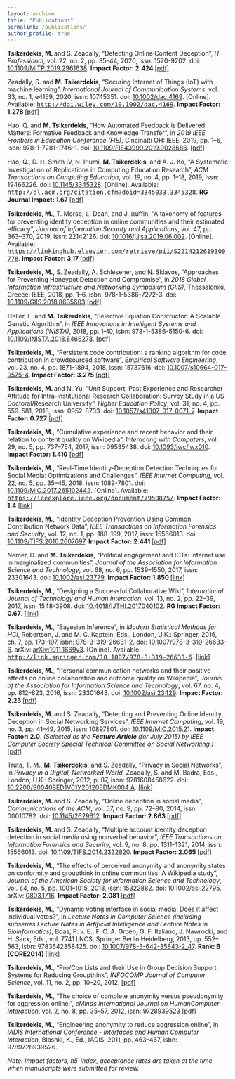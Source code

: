 ```yaml
---
layout: archive
title: "Publications"
permalink: /publications/
author_profile: true
---
```


<style>
	.ec-lmcsc-10x-x-144{font-size:144%;}
	.ec-lmbx-10{ font-weight: bold;}
	.ec-lmcsc-10x-x-90{font-size:90%;}
	.ec-lmtt-10{ font-family: monospace;}
	.ec-lmri-10{ font-style:italic;}
	.ec-lmbxi-10{ font-style:italic; font-weight: bold;}
</style>

<p class="noindent">
	<span class="ec-lmbx-10">Tsikerdekis, M. </span>and S. Zeadally, “Detecting Online Content Deception”, <span class="ec-lmri-10">IT Professional</span>, vol. 22, no. 2, pp. 35–44, 2020, <span class="ec-lmcsc-10">issn</span>: 1520-9202. <span class="ec-lmcsc-10">doi</span>: <a href="https://doi.org/10.1109/MITP.2019.2961638">10.1109/MITP.2019.2961638</a>. <span class="ec-lmbx-10">Impact Factor: 2.424 </span><a href="https://michael.tsikerdekis.com/downloads/itproarticle2020.pdf">[pdf]</a> <!--l. 231--></p>

<p class="noindent">
	Zeadally, S. and <span class="ec-lmbx-10">M. Tsikerdekis</span>, “Securing Internet of Things (IoT) with machine learning”, <span class="ec-lmri-10">International Journal of Communication Systems</span>, vol. 33, no. 1, e4169, 2020, <span class="ec-lmcsc-10">issn</span>: 10745351. <span class="ec-lmcsc-10">doi</span>: <a href="https://doi.org/10.1002/dac.4169">10.1002/dac.4169</a>. [Online]. Available: <a class="url" href="http://doi.wiley.com/10.1002/dac.4169"><span class="ec-lmtt-10">http://doi.wiley.com/10.1002/dac.4169</span></a>. <span class="ec-lmbx-10">Impact Factor: 1.278 </span><a href="https://michael.tsikerdekis.com/downloads/IoT_Machine_Learning_Security%20%287%29.pdf">[pdf]</a> <!--l. 234--></p>

<p class="noindent">
	Hao, Q. and <span class="ec-lmbx-10">M. Tsikerdekis</span>, “How Automated Feedback is Delivered Matters: Formative Feedback and Knowledge Transfer”, in <span class="ec-lmri-10">2019 IEEE Frontiers in Education</span> <span class="ec-lmri-10">Conference (FIE)</span>, Cincinatti OH: IEEE, 2019, pp. 1–6, <span class="ec-lmcsc-10">isbn</span>: 978-1-7281-1746-1. <span class="ec-lmcsc-10">doi</span>: <a href="https://doi.org/10.1109/FIE43999.2019.9028686">10.1109/FIE43999.2019.9028686</a>. <a href="https://michael.tsikerdekis.com/downloads/FIE2019.pdf">[pdf]</a> <!--l. 237--></p>

<p class="noindent">
	Hao, Q., <span class="bbold-10">D. ℍ. Smith IV</span>, <span class="bbold-10">ℕ. Iriumi</span>, <span class="ec-lmbx-10">M. Tsikerdekis</span>, and A. J. Ko, “A Systematic Investigation of Replications in Computing Education Research”, <span class="ec-lmri-10">ACM Transactions on</span> <span class="ec-lmri-10">Computing Education</span>, vol. 19, no. 4, pp. 1–18, 2019, <span class="ec-lmcsc-10">issn</span>: 19466226. <span class="ec-lmcsc-10">doi</span>: <a href="https://doi.org/10.1145/3345328">10.1145/3345328</a>. [Online]. Available: <a class="url" href="http://dl.acm.org/citation.cfm?doid=3345033.3345328"><span class="ec-lmtt-10">http://dl.acm.org/citation.cfm?doid=3345033.3345328</span></a>. <span class="ec-lmbx-10">RG</span> <span class="ec-lmbx-10">Journal Impact: 1.67 </span><a href="https://dl.acm.org/ft_gateway.cfm?id=3345328&amp;ftid=2080384&amp;dwn=1&amp;CFID=66468841&amp;CFTOKEN=eb7dee5b467de91a-81953035-B441-C80D-161A7A04B41B72CB">[pdf]</a> <!--l. 231--></p>
<!--l. 228-->

<p class="noindent">
	<span class="ec-lmbx-10">Tsikerdekis, M.</span>, <span class="bbold-10">T. Morse</span>, <span class="bbold-10">ℂ. Dean</span>, and <span class="bbold-10">J. ℝuffin</span>, “A taxonomy of features for preventing identity deception in online communities and their estimated efficacy”, <span class="ec-lmri-10">Journal of Information Security and Applications</span>, vol. 47, pp. 363–370, 2019, <span class="ec-lmcsc-10">issn</span>: 22142126. <span class="ec-lmcsc-10">doi</span>: <a href="https://doi.org/10.1016/j.jisa.2019.06.002">10.1016/j.jisa.2019.06.002</a>. [Online]. Available: <a class="url" href="https://linkinghub.elsevier.com/retrieve/pii/S2214212619300778"><span class="ec-lmtt-10">https://linkinghub.elsevier.com/retrieve/pii/S2214212619300778</span></a>. <span class="ec-lmbx-10">Impact</span> <span class="ec-lmbx-10">Factor: 3.17 </span><a href="https://www.sciencedirect.com/science/article/pii/S2214212619300778?via%3Dihub">[pdf]</a> <!--l. 231--></p>

<p class="noindent">
	<span class="ec-lmbx-10">Tsikerdekis, M.</span>, S. Zeadally, <span class="bbold-10">A. Schlesener</span>, and N. Sklavos, “Approaches for Preventing Honeypot Detection and Compromise”, in <span class="ec-lmri-10">2018 Global Information</span> <span class="ec-lmri-10">Infrastructure and Networking Symposium (GIIS)</span>, Thessaloniki, Greece: IEEE, 2018, pp. 1–6, <span class="ec-lmcsc-10">isbn</span>: 978-1-5386-7272-3. <span class="ec-lmcsc-10">doi</span>: <a href="https://doi.org/10.1109/GIIS.2018.8635603">10.1109/GIIS.2018.8635603</a> <a href="https://michael.tsikerdekis.com/downloads/Manuscript1570488201.pdf">[pdf]</a> <!--l. 234--></p>

<p class="noindent">
	<span class="bbold-10">ℍeller, L.</span> and <span class="ec-lmbx-10">M. Tsikerdekis</span>, “Selective Equation Constructor: A Scalable Genetic Algorithm”, in <span class="ec-lmri-10">IEEE Innovations in Intelligent Systems and Applications (INISTA)</span>, 2018, pp. 1–10, <span class="ec-lmcsc-10">isbn</span>: 978-1-5386-5150-6. <span class="ec-lmcsc-10">doi</span>: <a href="https://doi.org/10.1109/INISTA.2018.8466278">10.1109/INISTA.2018.8466278</a>. <a href="https://michael.tsikerdekis.com/downloads/PID5362217.pdf">[pdf]</a> <!--l. 237--></p>

<p class="noindent">
	<span class="ec-lmbx-10">Tsikerdekis, M.</span>, “Persistent code contribution: a ranking algorithm for code contribution in crowdsourced software”, <span class="ec-lmri-10">Empirical Software Engineering</span>, vol. 23, no. 4, pp. 1871–1894, 2018, <span class="ec-lmcsc-10">issn</span>: 15737616. <span class="ec-lmcsc-10">doi</span>: <a href="https://doi.org/10.1007/s10664-017-9575-4">10.1007/s10664-017-9575-4</a>. <span class="ec-lmbx-10">Impact Factor:</span> <span class="ec-lmbx-10">3.275 </span><a href="http://rdcu.be/y0I9">[pdf]</a> <!--l. 239--></p>

<p class="noindent">
	<span class="ec-lmbx-10">Tsikerdekis, M. </span>and N. Yu, “Unit Support, Past Experience and Researcher Attitude for Intra-institutional Research Collaboration: Survey Study in a US Doctoral/Research University”, <span class="ec-lmri-10">Higher Education Policy</span>, vol. 31, no. 4, pp. 559–581, 2018, <span class="ec-lmcsc-10">issn</span>: 0952-8733. <span class="ec-lmcsc-10">doi</span>: <a href="https://doi.org/10.1057/s41307-017-0071-7">10.1057/s41307-017-0071-7</a>. <span class="ec-lmbx-10">Impact Factor: 0.727</span> <a href="http://rdcu.be/xZ8Y">[pdf]</a> <!--l. 242--></p>

<p class="noindent">
	<span class="ec-lmbx-10">Tsikerdekis, M.</span>, “Cumulative experience and recent behavior and their relation to content quality on Wikipedia”, <span class="ec-lmri-10">Interacting with Computers</span>, vol. 29, no. 5, pp. 737–754, 2017, <span class="ec-lmcsc-10">issn</span>: 09535438. <span class="ec-lmcsc-10">doi</span>: <a href="https://doi.org/10.1093/iwc/iwx010">10.1093/iwc/iwx010</a>. <span class="ec-lmbx-10">Impact Factor: 1.410</span> <a href="https://michael.tsikerdekis.com/downloads/iwx010.pdf">[pdf]</a> <!--l. 245--></p>

<p class="noindent">
	<span class="ec-lmbx-10">Tsikerdekis, M.</span>, “Real-Time Identity-Deception Detection Techniques for Social Media: Optimizations and Challenges”, <span class="ec-lmri-10">IEEE Internet Computing</span>, vol. 22, no. 5, pp. 35–45, 2018, <span class="ec-lmcsc-10">issn</span>: 1089-7801. <span class="ec-lmcsc-10">doi</span>: <a href="https://doi.org/10.1109/MIC.2017.265102442">10.1109/MIC.2017.265102442</a>. [Online]. Available: <a class="url" href="https://ieeexplore.ieee.org/document/7950875/"><span class="ec-lmtt-10">https://ieeexplore.ieee.org/document/7950875/</span></a>. <span class="ec-lmbx-10">Impact Factor: 1.4</span> <a href="http://ieeexplore.ieee.org/document/7950875/">[link]</a> <!--l. 248--></p>

<p class="noindent">
	<span class="ec-lmbx-10">Tsikerdekis, M.</span>, “Identity Deception Prevention Using Common Contribution Network Data”, <span class="ec-lmri-10">IEEE Transactions on Information Forensics and Security</span>, vol. 12, no. 1, pp. 188–199, 2017, <span class="ec-lmcsc-10">issn</span>: 15566013. <span class="ec-lmcsc-10">doi</span>: <a href="https://doi.org/10.1109/TIFS.2016.2607697">10.1109/TIFS.2016.2607697</a>. <span class="ec-lmbx-10">Impact</span> <span class="ec-lmbx-10">Factor: 2.441 </span><a href="https://michael.tsikerdekis.com/downloads/Tsikerdekis%2C%20M.%20%28inpress%29%20Identity%20Deception%20Prevention%20using%20Common%20Contribution%20Network%20Data.pdf">[pdf]</a> <!--l. 251--></p>

<p class="noindent">
	Nemer, D. and <span class="ec-lmbx-10">M. Tsikerdekis</span>, “Political engagement and ICTs: Internet use in marginalized communities”, <span class="ec-lmri-10">Journal of the Association for Information Science and</span> <span class="ec-lmri-10">Technology</span>, vol. 68, no. 6, pp. 1539–1550, 2017, <span class="ec-lmcsc-10">issn</span>: 23301643. <span class="ec-lmcsc-10">doi</span>: <a href="https://doi.org/10.1002/asi.23779">10.1002/asi.23779</a>. <span class="ec-lmbx-10">Impact Factor: 1.850 </span><a href="http://onlinelibrary.wiley.com/doi/10.1002/asi.23779/abstract">[link]</a> <!--l. 254--></p>

<p class="noindent">
	<span class="ec-lmbx-10">Tsikerdekis, M.</span>, “Designing a Successful Collaborative Wiki”, <span class="ec-lmri-10">International</span> <span class="ec-lmri-10">Journal of Technology and Human Interaction</span>, vol. 13, no. 2, pp. 22–39, 2017, <span class="ec-lmcsc-10">issn</span>: 1548-3908. <span class="ec-lmcsc-10">doi</span>: <a href="https://doi.org/10.4018/IJTHI.2017040102">10.4018/IJTHI.2017040102</a>. <span class="ec-lmbx-10">RG Impact Factor: 0.67</span>. <a href="http://www.igi-global.com/article/designing-a-successful-collaborative-wiki/177217">[link]</a> <!--l. 257--></p>

<p class="noindent">
	<span class="ec-lmbx-10">Tsikerdekis, M.</span>, “Bayesian Inference”, in <span class="ec-lmri-10">Modern Statistical Methods for HCI</span>, Robertson, J. and M. C. Kaptein, Eds., London, U.K.: Springer, 2016, ch.&nbsp;7, pp. 173–197, <span class="ec-lmcsc-10">isbn</span>: 978-3-319-26631-2. <span class="ec-lmcsc-10">doi</span>: <a href="https://doi.org/10.1007/978-3-319-26633-6">10.1007/978-3-319-26633-6</a>. arXiv: <a href="http://arxiv.org/abs/arXiv:1011.1669v3">arXiv:1011.1669v3</a>. [Online]. Available: <a class="url" href="http://link.springer.com/10.1007/978-3-319-26633-6"><span class="ec-lmtt-10">http://link.springer.com/10.1007/978-3-319-26633-6</span></a>. <a href="http://link.springer.com/chapter/10.1007/978-3-319-26633-6_8">[link]</a> <!--l. 260--></p>

<p class="noindent">
	<span class="ec-lmbx-10">Tsikerdekis, M.</span>, “Personal communication networks and their positive effects on online collaboration and outcome quality on Wikipedia”, <span class="ec-lmri-10">Journal of the Association for</span> <span class="ec-lmri-10">Information Science and Technology</span>, vol. 67, no. 4, pp. 812–823, 2016, <span class="ec-lmcsc-10">issn</span>: 23301643. <span class="ec-lmcsc-10">doi</span>: <a href="https://doi.org/10.1002/asi.23429">10.1002/asi.23429</a>. <span class="ec-lmbx-10">Impact Factor: 2.23 </span><a href="https://michael.tsikerdekis.com/downloads/JASIST2016.pdf">[pdf]</a> <!--l. 263--></p>

<p class="noindent">
	<span class="ec-lmbx-10">Tsikerdekis, M. </span>and S. Zeadally, “Detecting and Preventing Online Identity Deception in Social Networking Services”, <span class="ec-lmri-10">IEEE Internet Computing</span>, vol. 19, no. 3, pp. 41–49, 2015, <span class="ec-lmcsc-10">issn</span>: 10897801. <span class="ec-lmcsc-10">doi</span>: <a href="https://doi.org/10.1109/MIC.2015.21">10.1109/MIC.2015.21</a>. <span class="ec-lmbx-10">Impact Factor: 2.0</span>. <span class="ec-lmri-10">(Selected as the </span><span class="ec-lmbxi-10">Feature Article </span><span class="ec-lmri-10">(for July 2015) by IEEE Computer Society Special</span> <span class="ec-lmri-10">Technical Committee on Social Networking.) </span><a href="https://michael.tsikerdekis.com/downloads/Final_0.pdf">[pdf]</a> <!--l. 266--></p>

<p class="noindent">
	Truta, T. M., <span class="ec-lmbx-10">M. Tsikerdekis</span>, and S. Zeadally, “Privacy in Social Networks”, in <span class="ec-lmri-10">Privacy in a Digital, Networked World</span>, Zeadally, S. and M. Badra, Eds., London, U.K.: Springer, 2012, p. 87, <span class="ec-lmcsc-10">isbn</span>: 9781608458622. <span class="ec-lmcsc-10">doi</span>: <a a="" href="https://doi.org/10.2200/S00408ED1V01Y201203DMK004">10.2200/S00408ED1V01Y201203DMK004 A</a>. <a href="http://link.springer.com/chapter/10.1007/978-3-319-08470-1_12">[link]</a> <!--l. 269--></p>

<p class="noindent">
	<span class="ec-lmbx-10">Tsikerdekis, M. </span>and S. Zeadally, “Online deception in social media”, <span class="ec-lmri-10">Communications</span> <span class="ec-lmri-10">of the ACM</span>, vol. 57, no. 9, pp. 72–80, 2014, <span class="ec-lmcsc-10">issn</span>: 00010782. <span class="ec-lmcsc-10">doi</span>: <a href="https://doi.org/10.1145/2629612">10.1145/2629612</a>. <span class="ec-lmbx-10">Impact Factor: 2.863 </span><a href="https://michael.tsikerdekis.com/downloads/CACMdeception_revision_FINAL.pdf">[pdf]</a> <!--l. 272--></p>

<p class="noindent">
	<span class="ec-lmbx-10">Tsikerdekis, M. </span>and S. Zeadally, “Multiple account identity deception detection in social media using nonverbal behavior”, <span class="ec-lmri-10">IEEE Transactions on Information</span> <span class="ec-lmri-10">Forensics and Security</span>, vol. 9, no. 8, pp. 1311–1321, 2014, <span class="ec-lmcsc-10">issn</span>: 15566013. <span class="ec-lmcsc-10">doi</span>: <a href="https://doi.org/10.1109/TIFS.2014.2332820">10.1109/TIFS.2014.2332820</a>. <span class="ec-lmbx-10">Impact Factor: 2.065 </span><a href="https://michael.tsikerdekis.com/downloads/trans_jourdeceptionfinalJan14uploaded_0.pdf">[pdf]</a> <!--l. 275--></p>

<p class="noindent">
	<span class="ec-lmbx-10">Tsikerdekis, M.</span>, “The effects of perceived anonymity and anonymity states on conformity and groupthink in online communities: A Wikipedia study”, <span class="ec-lmri-10">Journal of the</span> <span class="ec-lmri-10">American Society for Information Science and Technology</span>, vol. 64, no. 5, pp. 1001–1015, 2013, <span class="ec-lmcsc-10">issn</span>: 15322882. <span class="ec-lmcsc-10">doi</span>: <a href="https://doi.org/10.1002/asi.22795">10.1002/asi.22795</a>. arXiv: <a href="http://arxiv.org/abs/0803.1716">0803.1716</a>. <span class="ec-lmbx-10">Impact Factor: 2.081</span> <a href="https://michael.tsikerdekis.com/downloads/jasist2013.pdf">[pdf]</a> <!--l. 278--></p>

<p class="noindent">
	<span class="ec-lmbx-10">Tsikerdekis, M.</span>, “Dynamic voting interface in social media: Does it affect individual votes?”, in <span class="ec-lmri-10">Lecture Notes in Computer Science (including subseries</span> <span class="ec-lmri-10">Lecture Notes in Artificial Intelligence and Lecture Notes in Bioinformatics)</span>, Boas, P. v. E., F. C. A. Groen, G. F. Italiano, J. Nawrocki, and H. Sack, Eds., vol. 7741 LNCS, Springer Berlin Heidelberg, 2013, pp. 552–563, <span class="ec-lmcsc-10">isbn</span>: 9783642358425. <span class="ec-lmcsc-10">doi</span>: <a href="https://doi.org/10.1007/978-3-642-35843-2_47">10.1007/978-3-642-35843-2_47</a>. <span class="ec-lmbx-10">Rank: B (CORE2014) </span><a href="http://link.springer.com/chapter/10.1007/978-3-642-35843-2_47">[link]</a> <!--l. 281--></p>

<p class="noindent">
	<span class="ec-lmbx-10">Tsikerdekis, M.</span>, “Pro/Con Lists and their Use in Group Decision Support Systems for Reducing Groupthink”, <span class="ec-lmri-10">INFOCOMP Journal of Computer Science</span>, vol. 11, no. 2, pp. 10–20, 2012. <a href="http://www.dcc.ufla.br/infocomp/index.php/INFOCOMP/article/view/352/336">[pdf]</a> <!--l. 284--></p>

<p class="noindent">
	<span class="ec-lmbx-10">Tsikerdekis, M.</span>, “The choice of complete anonymity versus pseudonymity for aggression online.”, <span class="ec-lmri-10">eMinds International Journal on HumanComputer Interaction</span>, vol. 2, no. 8, pp. 35–57, 2012, <span class="ec-lmcsc-10">issn</span>: 9728939523 <a href="https://michael.tsikerdekis.com/downloads/Tsikerdekis%2C%20M.%20%282012%29.%20The%20choice%20of%20complete%20anonymity%20versus%20pseudonymity%20for%20aggression%20online.pdf">[pdf]</a> <!--l. 287--></p>

<p class="noindent">
	<span class="ec-lmbx-10">Tsikerdekis, M.</span>, “Engineering anonymity to reduce aggression online”, in <span class="ec-lmri-10">IADIS</span> <span class="ec-lmri-10">International Conference - Interfaces and Human Computer Interaction</span>, Blashki, K., Ed., IADIS, 2011, pp. 463–467, <span class="ec-lmcsc-10">isbn</span>: 9789728939526. <!--l. 289--></p>

<p class="noindent">
	<span class="ec-lmri-10">Note: Impact factors, h5-index, acceptance rates are taken at the time when manuscripts</span> <span class="ec-lmri-10">were submitted for review.</span></p>
